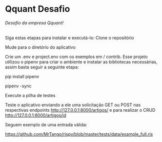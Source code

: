 # Qquant Desafio

###### Desafio da empresa Qquant!

Siga estas etapas para instalar e executá-lo:
Clone o repositório

Mude para o diretório do aplicativo

Crie um .env e project.env com os exemplos em / contrib. Esse projeto utilizou o pipenv
para criar o ambiente e instalar as bibliotecas necessárias, assim basta seguir a seguinte etapa:

pip install pipenv

pipenv -sync

Execute a pilha de testes

Teste o aplicativo enviando a ele uma solicitação GET ou POST nas respectivas endpoints
http://127.0.0.1:8000/artigos/ e para realizar o CRUD http://127.0.0.1:8000/artigos/id

Seguem exemplo de uma entrada válida:

https://github.com/MrTango/rispy/blob/master/tests/data/example_full.ris